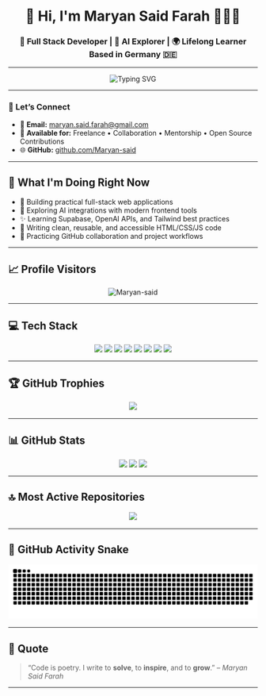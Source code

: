 <h1 align="center">💫 Hi, I'm Maryan Said Farah 👩🏽‍💻</h1>
<h3 align="center">🚀 Full Stack Developer | 🤖 AI Explorer | 🌍 Lifelong Learner Based in Germany 🇩🇪</h3>

---

<p align="center">
  <img src="https://readme-typing-svg.demolab.com?font=Fira+Code&weight=500&duration=3000&pause=1000&color=F97316&center=true&width=435&lines=Building+beautiful+web+experiences;Collaborating+on+real+projects;Learning+AI+and+Web+3.0+tools;Open+to+mentorship+and+collaboration" alt="Typing SVG" />
</p>

---

### 💌 Let’s Connect

- 📧 **Email:** [maryan.said.farah@gmail.com](mailto:maryan.said.farah@gmail.com)  
- 🤝 **Available for:** Freelance • Collaboration • Mentorship • Open Source Contributions  
- 🌐 **GitHub:** [github.com/Maryan-said](https://github.com/Maryan-said)

---

## 🚀 What I'm Doing Right Now

- 🔭 Building practical full-stack web applications  
- 🤖 Exploring AI integrations with modern frontend tools  
- ✨ Learning Supabase, OpenAI APIs, and Tailwind best practices  
- 🧠 Writing clean, reusable, and accessible HTML/CSS/JS code  
- 🌱 Practicing GitHub collaboration and project workflows  

---

## 📈 Profile Visitors

<p align="center">
  <img src="https://komarev.com/ghpvc/?username=Maryan-said&label=Profile%20views&color=0e75b6&style=flat" alt="Maryan-said" />
</p>

---

## 💻 Tech Stack

<p align="center">
  <img src="https://img.shields.io/badge/HTML5-E34F26?style=for-the-badge&logo=html5&logoColor=white" />
  <img src="https://img.shields.io/badge/CSS3-1572B6?style=for-the-badge&logo=css3&logoColor=white" />
  <img src="https://img.shields.io/badge/JavaScript-F7DF1E?style=for-the-badge&logo=javascript&logoColor=black" />
  <img src="https://img.shields.io/badge/Bootstrap-7952B3?style=for-the-badge&logo=bootstrap&logoColor=white" />
  <img src="https://img.shields.io/badge/TailwindCSS-38B2AC?style=for-the-badge&logo=tailwind-css&logoColor=white" />
  <img src="https://img.shields.io/badge/React-20232A?style=for-the-badge&logo=react&logoColor=61DAFB" />
  <img src="https://img.shields.io/badge/MySQL-4479A1?style=for-the-badge&logo=mysql&logoColor=white" />
  <img src="https://img.shields.io/badge/Markdown-000000?style=for-the-badge&logo=markdown&logoColor=white" />
</p>

---

## 🏆 GitHub Trophies

<p align="center">
  <img src="https://github-profile-trophy.vercel.app/?username=Maryan-said&theme=radical&no-frame=false&no-bg=true&margin-w=12" />
</p>

---

## 📊 GitHub Stats

<p align="center">
  <img src="https://github-readme-stats.vercel.app/api?username=Maryan-said&theme=tokyonight&hide_border=false&include_all_commits=true&count_private=true" />
  <img src="https://streak-stats.demolab.com?user=Maryan-said&theme=tokyonight&hide_border=false" />
  <img src="https://github-readme-stats.vercel.app/api/top-langs/?username=Maryan-said&theme=tokyonight&hide_border=false&layout=compact" />
</p>

---

## 🔝 Most Active Repositories

<p align="center">
  <img src="https://github-contributor-stats.vercel.app/api?username=Maryan-said&limit=5&theme=tokyonight&combine_all_yearly_contributions=true" />
</p>

---

## 🐍 GitHub Activity Snake

<p align="center">
  <img src="https://github.com/Platane/snk/raw/output/github-contribution-grid-snake.svg" alt="GitHub Snake animation" />
</p>

---



## 📜 Quote

> “Code is poetry. I write to **solve**, to **inspire**, and to **grow**.” – *Maryan Said Farah*

---

<!-- Built with ❤️ by Maryan Said Farah -->
